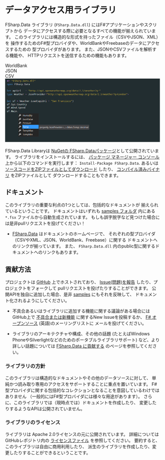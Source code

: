 データアクセス用ライブラリ
===================================

FSharp.Data ライブラリ (`FSharp.Data.dll`) にはF#アプリケーションやスクリプトから
データにアクセスする際に必要となるすべての機能が揃えられています。
このライブラリには構造的な形式を持ったファイル（CSVやJSON、XML）を
操作するためのF#型プロバイダや、WorldBankやFreebaseのデータにアクセスするための
型プロバイダがあります。
また、JSONやCSVファイルを解析する機能や、
HTTPリクエストを送信するための機能もあります。

<div class="container-fluid" style="margin:15px 0px 15px 0px;">
    <div class="row-fluid">
        <div class="span1"></div>
        <div class="span10" id="anim-holder">
            <div id="wbtn" style="right:10px">WorldBank</div>
            <div id="jbtn" style="right:110px">JSON</div>
            <div id="cbtn" style="right:210px">CSV</div>
            <a id="lnk" href="../images/start.png"><img id="anim" src="../images/start.png" /></a>
        </div>
        <div class="span1"></div>
    </div> 
</div>
<script type="text/javascript">
$(function(){
  var wi = new Image();
  var ji = new Image();
  var ci = new Image();
  wi.src ='../images/wb.gif';
  ji.src ='../images/json.gif';
  ci.src ='../images/csv.gif';
  $('#wbtn').click(function(){ $('#anim').attr('src',wi.src); $('#lnk').attr('href',wi.src); });
  $('#jbtn').click(function(){ $('#anim').attr('src',ji.src); $('#lnk').attr('href',ji.src); });
  $('#cbtn').click(function(){ $('#anim').attr('src',ci.src); $('#lnk').attr('href',ci.src); });
});</script>

FSharp.Data Libraryは <a href="https://nuget.org/packages/FSharp.Data">NuGetの
FSharp.Dataパッケージ</a>として公開されています。
ライブラリをインストールするには、
<a href="http://docs.nuget.org/docs/start-here/using-the-package-manager-console">
パッケージ マネージャー コンソール</a>上から以下のコマンドを実行します：
`Install-Package FSharp.Data`.
あるいは [ソースコードをZIPファイルとしてダウンロード][source] したり、
[コンパイル済みバイナリ][compiled] をZIPファイルとして
ダウンロードすることもできます。

ドキュメント
------------

このライブラリの重要な利点の1つとしては、包括的なドキュメントが
揃えられているということです。
ドキュメントはいずれも [samples フォルダ][samples] 内にある `*.fsx`
ファイルから自動生成されています。
もしも誤字脱字など見つけた場合には是非pullリクエストを投げてください！

 * [FSharp.Data](fsharpdata.html) はドキュメントのホームページで、
   それぞれの型プロバイダ（CSVやXML、JSON、WorldBank、Freebase）に関する
   ドキュメントへのリンクが揃っています。
   また、 `FSharp.Data.dll` 内のpublic型に関するドキュメントへのリンクもあります。

貢献方法
------------

プロジェクトは [GitHub][gh] 上でホストされており、
[Issue(問題)を報告][issues] したり、プロジェクトをフォークして
pullリクエストを投げたりすることができます。
公開APIを独自に追加した場合、是非 [samples][samples] にもそれを反映して、
ドキュメント化されるようにしてください。

 * 不具合あるいはライブラリに追加する機能に関する議論がある場合には
   GitHub上で [不具合または新機能][issues] に関するNew Issueを投稿するか、
   [F# オープンソース][fsharp-oss] (英語)のメーリングリストに
   メールを投げてください。

 * ライブラリのアーキテクチャや構成、その他の話題
   (たとえばWindows PhoneやSilverlightなどのためのポータブルライブラリサポート)
   など、より詳しい話題については [FSharp.Data に貢献する](contributing.html)
   のページを参照してください。

### ライブラリの方針

このライブラリは構造的なドキュメントやその他のデータソースに対して、
単純かつ読み取り専用のアクセスをサポートすることに重点を置いています。
F#型プロバイダに関する包括的なコレクションとなることを意図しているわけではありません
（一般的にはF#型プロバイダには様々な用途があります）。
さらに、このライブラリでは（現時点では）ドキュメントを作成したり、
変更したりするようなAPIは公開されていません。

### ライブラリのライセンス

ライブラリは Apache 2.0ライセンスの元に公開されています。
詳細についてはGitHubレポジトリ内の [ライセンスファイル][license] を参照してください。
要約すると、このライブラリは自由に商用利用したり、
派生のライブラリを作成したり、変更したりすることができるということです。



  [source]: https://github.com/fsharp/FSharp.Data/zipball/master
  [compiled]: https://github.com/fsharp/FSharp.Data/zipball/release
  [samples]: https://github.com/fsharp/FSharp.Data/tree/master/samples
  [gh]: https://github.com/fsharp/FSharp.Data
  [issues]: https://github.com/fsharp/FSharp.Data/issues
  [license]: https://github.com/fsharp/FSharp.Data/blob/master/LICENSE.md
  [fsharp-oss]: http://groups.google.com/group/fsharp-opensource
